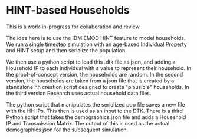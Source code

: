 # HINT-based Households

This is a work-in-progress for collaboration and review.

The idea here is to use the IDM EMOD HINT feature to model households. We run a single timestep simulation with an age-based Individual Property and HINT setup and then serialize the population.

We then use a python script to load this .dtk file as json, and adding a Household IP to each individual with a value to represent their household. In the proof-of-concept version, the households are random. In the second version, the households are taken from a json file that is created by a standalone hh creation script designed to create "plausible" households. In the third version Research uses actual household data files.

The python script that manipulates the serialized pop file saves a new file with the HH IPs. This then is used as an input to the DTK. There is a third Python script that takes the demographics.json file and adds a Household IP and Transmission Matrix. The output of this is used as the actual demographics.json for the subsequent simulation.
